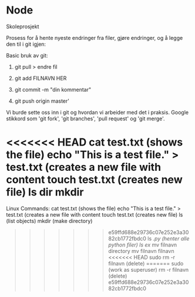 # Node
Skoleprosjekt

Prosess for å hente nyeste endringer fra filer, gjøre endringer,
og å legge den til i git igjen:

Basic bruk av git: 

1. git pull > endre fil 

2. git add FILNAVN HER 

3. git commit -m "din kommentar"

4. git push origin master'

Vi burde sette oss inn i git og hvordan vi arbeider med det i praksis. Google stikkord som 'git fork', 'git branches', 'pull request' og 'git merge'.

<<<<<<< HEAD
cat test.txt (shows the file)
echo "This is a test file." > test.txt (creates a new file with content
touch test.txt (creates new file)
ls 
dir
mkdir
=======
Linux Commands:
cat test.txt (shows the file)
echo "This is a test file." > test.txt (creates a new file with content
touch test.txt (creates new file)
ls (list objects)
mkdir (make directory)
>>>>>>> e59ffd688e29736c07e252e3a3082cb1772fbdc0
ls *.py (henter alle python filer)
ls ex*
mv filnavn directory 
mv filnavn filnavn
<<<<<<< HEAD
sudo
rm -r filnavn  (delete)
=======
sudo (work as superuser)
rm -r filnavn  (delete)
>>>>>>> e59ffd688e29736c07e252e3a3082cb1772fbdc0
